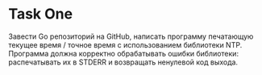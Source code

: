 # Task One

Завести Go репозиторий на GitHub, написать программу печатающую текущее время / точное время с использованием библиотеки NTP. Программа должна корректно обрабатывать ошибки библиотеки: распечатывать их в STDERR и возвращать ненулевой код выхода.